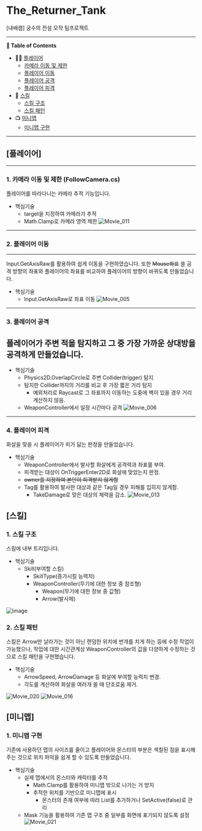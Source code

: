 # The_Returner_Tank
[내배캠] 궁수의 전설 모작 팀프로젝트

***
**🎉 Table of Contents**
- 👨🏻 [플레이어](#[플레이어])
    - [카메라 이동 및 제한](#1.-카메라-이동-및-제한)
    - [플레이어 이동](#2.-플레이어-이동)
    - [플레이어 공격](#3.-플레이어-공격)
    - [플레이어 피격](#4.-플레이어-피격)
- 🎱 [스킬](#[스킬])
    - [스킬 구조](#1.-스킬-구조)
    - [스킬 패턴](#2.-스킬-패턴)
- 📺 [미니맵](#미니맵)
    - [미니맵 구현](#1.-미니맵-구현)
***
       
## [플레이어]
***

### 1. 카메라 이동 및 제한 (FollowCamera.cs)
플레이어를 따라다니는 카메라 추적 기능입니다.


- 핵심기술
    - target을 지정하여 카메라가 추적
    - Math.Clamp로 카메라 영역 제한
![Movie_011](https://github.com/user-attachments/assets/45283051-18e3-4023-985c-c1a4aa06c7eb)

***
### 2. 플레이어 이동
---
Input.GetAxisRaw를 활용하여 쉽게 이동을 구현하였습니다. 
또한 ~~Mouse좌표~~ 쏠 공격 방향의 좌표와 플레이어의 좌표를 비교하여 플레이어의 방향이 바뀌도록 만들었습니다.


- 핵심기술
    - Input.GetAxisRaw로 좌표 이동
![Movie_005](https://github.com/user-attachments/assets/61e5e975-203e-413f-b014-088467dc1412)

***
### 3. 플레이어 공격
플레이어가 주변 적을 탐지하고 그 중 가장 가까운 상대방을 공격하게 만들었습니다.
---

- 핵심기술
    - Physics2D.OverlapCircle로 주변 Collider(trigger) 탐지
    - 탐지한 Collider까지의 거리를 비교 후 가장 짧은 거리 탐지
        - 예외처리로 Raycast로 그 좌표까지 이동하는 도중에 벽이 있을 경우 거리계산하지 않음.
    - WeaponController에서 일정 시간마다 공격 
![Movie_006](https://github.com/user-attachments/assets/7dcd25ca-bb57-4bb3-9f39-f0cb3df013dd)

***
### 4. 플레이어 피격
화살을 맞을 시 플레이어가 피가 닳는 판정을 만들었습니다.


- 핵심기술
    - WeaponController에서 발사할 화살에게 공격력과 좌표를 부여.
    - 피격받는 대상이 OnTriggerEnter2D로 화살에 맞았는지 판정.
    - ~~owner를 지정하여 본인이 피격받지 않게함~~
    - Tag를 활용하여 발사한 대상과 같은 Tag일 경우 피해를 입히지 않게함.
        - TakeDamage로 맞은 대상의 체력을 감소.
![Movie_013](https://github.com/user-attachments/assets/f0a81d29-8ca7-4154-a95b-10f086768aed)

## [스킬]

### 1. 스킬 구조
스킬에 내부 트리입니다.


- 핵심기술
    - Skill(부여할 스킬)
        - SkillType(증가시킬 능력치)
        - WeaponController(무기에 대한 정보 중 참조형)
            - Weapon(무기에 대한 정보 중 값형)
            - Arrow(발사체)

![image](https://github.com/user-attachments/assets/039936c0-2e40-4d44-8393-2d95ee7986dd)

### 2. 스킬 패턴
스킬은 Arrow만 날라가는 것이 아닌 랜덤한 위치에 번개를 치게 하는 등에 수정 작업이 가능했으나, 
작업에 대한 시간관계상 WeaponController의 값을 다양하게 수정하는 것으로 스킬 패턴을 구현했습니다.


- 핵심기술
    - ArrowSpeed, ArrowDamage 등 화살에 부여할 능력치 변경.
    - 각도를 계산하여 화살을 여러개 쏠 때 단조로움 제거.

![Movie_020](https://github.com/user-attachments/assets/6f7f5c4d-4283-4480-a2c3-643bbece9d52)
![Movie_016](https://github.com/user-attachments/assets/3779a25b-a53a-4b8c-ae2a-fb1b1cf9b263)

## [미니맵]

### 1. 미니맵 구현
기존에 사용하던 맵의 사이즈를 줄이고 플레이어와 몬스터의 부분은 색칠된 점을 표시해주는 것으로 위치 파악을 쉽게 할 수 있도록 만들었습니다.


- 핵심기술
    - 실제 맵에서의 몬스터와 캐릭터를 추적
        - Math.Clamp를 활용하여 미니맵 밖으로 나가는 거 방지
        - 추적한 위치를 기반으로 미니맵에 표시
            - 몬스터의 존재 여부에 따라 List를 추가하거나 SetActive(false)로 관리
    - Mask 기능을 활용하여 기존 맵 구조 중 일부를 화면에 표기되지 않도록 설정
![Movie_021](https://github.com/user-attachments/assets/8865a3f1-d433-40cc-a333-70842492afd1)



